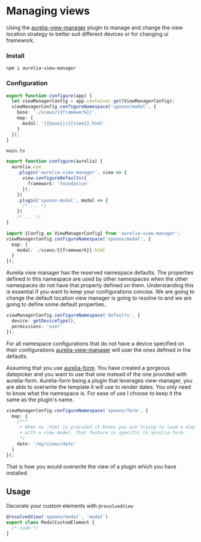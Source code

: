 # Managing views

Using the [aurelia-view-manager](https://github.com/SpoonX/aurelia-view-manager) plugin to manage and change the view location strategy to better suit different devices or for changing ui framework.

### Install

`npm i aurelia-view-manager`

### Configuration

```ts
export function configure(app) {
  let viewManagerConfig = app.container.get(ViewManagerConfig);
  viewManagerConfig.configureNamespace('spoonx/modal', {
    base: './views/{{framework}}',
    map: {
      modal: '{{base}}/{{view}}.html'
    }
  });
}
```

`main.ts`

```ts
export function configure(aurelia) {
  aurelia.use
    .plugin('aurelia-view-manager', view => {
      view.configureDefaults({
        framework: 'foundation'
      });
    })
    .plugin('spoonx-modal', modal => {
      /* ... */
    })
    /* ... */
}
```

```ts
import {Config as ViewManagerConfig} from 'aurelia-view-manager';
viewManagerConfig.configureNamespace('spoonx/modal', {
  map: {
    modal: ./views/{{framework}}.html
  }
});
```

Aurelia view manager has the reserved namespace defaults. The properties defined in this namespace are used by other namespaces when the other namespaces do not have that property defined on them. Understanding this is essential if you want to keep your configurations concise.
We are going to change the default location view manager is going to resolve to and we are going to define some default properties..

```ts
viewManagerConfig.configureNamespace('defaults', {
  device: getDeviceType(),
  permissions: 'user'
});
```

For all namespace configurations that do not have a device specified on their configurations [aurelia-view-manager](https://github.com/SpoonX/aurelia-view-manager) will user the ones defined in the defaults.

Assuming that you use [aurelia-form](http://aurelia-form.spoonx.org/). You have created a gorgeous datepicker and you want to use that one instead of the one provided with aurelia-form. Aurelia-form being a plugin that leverages view-manager, you are able to overwrite the template it will use to render dates. You only need to know what the namespace is. For ease of use I choose to keep it the same as the plugin's name.

```ts
viewManagerConfig.configureNamespace('spoonx/form', {
  map: {
    /***
     + When no .html is provided it knows you are trying to load a element
     + with a view model. That feature is specific to aurelia-form.
     */
    date: '/my/views/date'
  }
});
```

That is how you would overwrite the view of a plugin which you have installed.


## Usage

Decorate your custom elements with `@resolvedView`

```ts
@resolvedView('spoonx/modal', 'modal')
export class ModalCustomElement {
  /* code */
}
```


